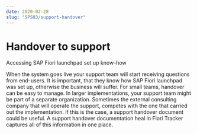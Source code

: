```yaml
---
date: 2020-02-28
slug: "SPS03/support-handover"
---
```

# Handover to support

Accessing SAP Fiori launchpad set up know-how

<!-- more -->

When the system goes live your support team will start receiving questions from end-users. It is important, that they know how SAP Fiori launchpad was set up, otherwise the business will suffer. For small teams, handover can be easy to manage. In larger implementations, your support team might be part of a separate organization. Sometimes the external consulting company that will operate the support, competes with the one that carried out the implementation. If this is the case, a support handover document could be useful. A support handover documentation heal in Fiori Tracker captures all of this information in one place.
